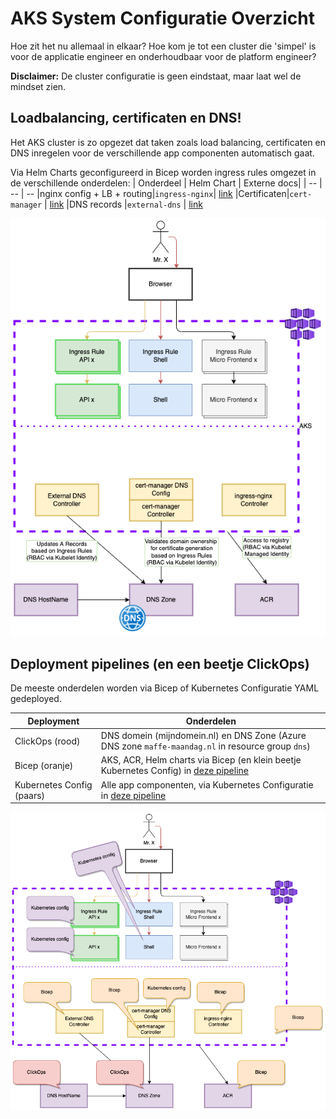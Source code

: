 # AKS System Configuratie Overzicht
Hoe zit het nu allemaal in elkaar? Hoe kom je tot een cluster die 'simpel' is voor de applicatie engineer en onderhoudbaar voor de platform engineer?

**Disclaimer:** De cluster configuratie is geen eindstaat, maar laat wel de mindset zien.

## Loadbalancing, certificaten en DNS!
Het AKS cluster is zo opgezet dat taken zoals load balancing, certificaten en DNS inregelen voor de verschillende app componenten automatisch gaat.

Via Helm Charts geconfigureerd in Bicep worden ingress rules omgezet in de verschillende onderdelen:
| Onderdeel  | Helm Chart    | Externe docs|
|     --     |       --      | --
|nginx config + LB + routing|`ingress-nginx`| [link](https://kubernetes.github.io/ingress-nginx/)
|Certificaten|`cert-manager` | [link](https://cert-manager.io/docs/)
|DNS records |`external-dns` | [link](https://github.com/kubernetes-sigs/external-dns)

![System Elements in Scope](./MaffeMaandag-System%20Components.drawio.png)

## Deployment pipelines (en een beetje ClickOps)
De meeste onderdelen worden via Bicep of Kubernetes Configuratie YAML gedeployed.

| Deployment     | Onderdelen|
|        --      | --
| ClickOps (rood)| DNS domein (mijndomein.nl) en DNS Zone (Azure DNS zone `maffe-maandag.nl` in resource group `dns`)
| Bicep (oranje) | AKS, ACR, Helm charts via Bicep (en klein beetje Kubernetes Config) in [deze pipeline](./.github/workflows/arm-deploy.yml)
| Kubernetes Config (paars)|Alle app componenten, via Kubernetes Configuratie in [deze pipeline](./.github/workflows/apps-deploy.yml)

![Pipelines](./MaffeMaandag-All%20Components%20incl%20pipeline%20notes.drawio.png)